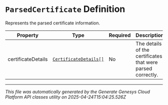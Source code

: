 # `ParsedCertificate` Definition

Represents the parsed certificate information.

| Property | Type | Required | Description |
|----------|------|----------|-------------|
| certificateDetails | [`CertificateDetails[]`](certificatedetails-definition.md) | No | The details of the certificates that were parsed correctly. |

---

*This file was automatically generated by the Generate Genesys Cloud Platform API classes utility on 2025-04-24T15:04:25.526Z*